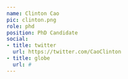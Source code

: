 ```yaml
---
name: Clinton Cao
pic: clinton.png
role: phd
position: PhD Candidate
social:
- title: twitter
  url: https://twitter.com/CaoClinton
- title: globe
  url: #
---
```


